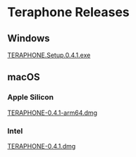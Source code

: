 # Teraphone Releases

## Windows

[TERAPHONE.Setup.0.4.1.exe](https://github.com/teraphone/releases/releases/download/0.4.1/TERAPHONE.Setup.0.4.1.exe)

## macOS

### Apple Silicon

[TERAPHONE-0.4.1-arm64.dmg](https://github.com/teraphone/releases/releases/download/0.4.1/TERAPHONE-0.4.1-arm64.dmg)

### Intel

[TERAPHONE-0.4.1.dmg](https://github.com/teraphone/releases/releases/download/0.4.1/TERAPHONE-0.4.1.dmg)

